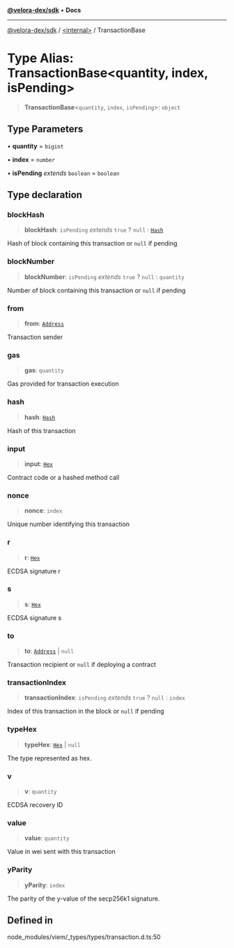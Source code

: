[**@velora-dex/sdk**](../../README.md) • **Docs**

***

[@velora-dex/sdk](../../globals.md) / [\<internal\>](../README.md) / TransactionBase

# Type Alias: TransactionBase\<quantity, index, isPending\>

> **TransactionBase**\<`quantity`, `index`, `isPending`\>: `object`

## Type Parameters

• **quantity** = `bigint`

• **index** = `number`

• **isPending** *extends* `boolean` = `boolean`

## Type declaration

### blockHash

> **blockHash**: `isPending` *extends* `true` ? `null` : [`Hash`](Hash.md)

Hash of block containing this transaction or `null` if pending

### blockNumber

> **blockNumber**: `isPending` *extends* `true` ? `null` : `quantity`

Number of block containing this transaction or `null` if pending

### from

> **from**: [`Address`](Address.md)

Transaction sender

### gas

> **gas**: `quantity`

Gas provided for transaction execution

### hash

> **hash**: [`Hash`](Hash.md)

Hash of this transaction

### input

> **input**: [`Hex`](Hex.md)

Contract code or a hashed method call

### nonce

> **nonce**: `index`

Unique number identifying this transaction

### r

> **r**: [`Hex`](Hex.md)

ECDSA signature r

### s

> **s**: [`Hex`](Hex.md)

ECDSA signature s

### to

> **to**: [`Address`](Address.md) \| `null`

Transaction recipient or `null` if deploying a contract

### transactionIndex

> **transactionIndex**: `isPending` *extends* `true` ? `null` : `index`

Index of this transaction in the block or `null` if pending

### typeHex

> **typeHex**: [`Hex`](Hex.md) \| `null`

The type represented as hex.

### v

> **v**: `quantity`

ECDSA recovery ID

### value

> **value**: `quantity`

Value in wei sent with this transaction

### yParity

> **yParity**: `index`

The parity of the y-value of the secp256k1 signature.

## Defined in

node\_modules/viem/\_types/types/transaction.d.ts:50
